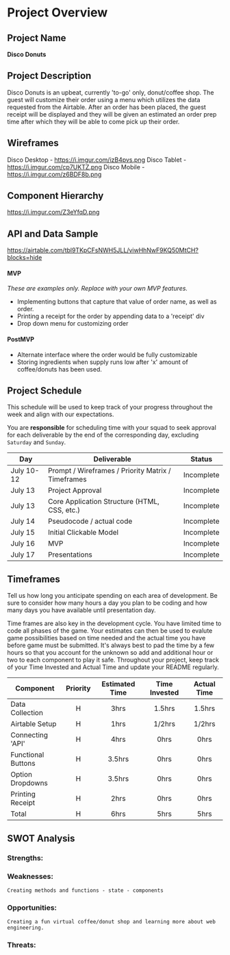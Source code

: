 # Project Overview

## Project Name

**Disco Donuts**

## Project Description

Disco Donuts is an upbeat, currently 'to-go' only, donut/coffee shop. The guest will customize their order using a menu which utilizes the data requested from the Airtable. After an order has been placed, the guest receipt will be displayed and they will be given an estimated an order prep time after which they will be able to come pick up their order.

## Wireframes

Disco Desktop - https://i.imgur.com/izB4pvs.png
Disco Tablet - https://i.imgur.com/cp7UKTZ.png
Disco Mobile - https://i.imgur.com/z6BDF8b.png

## Component Hierarchy

https://i.imgur.com/Z3eYfqD.png

## API and Data Sample

https://airtable.com/tbl9TKpCFsNWH5JLL/viwHhNwF9KQ50MtCH?blocks=hide

#### MVP

_These are examples only. Replace with your own MVP features._

- Implementing buttons that capture that value of order name, as well as order.
- Printing a receipt for the order by appending data to a 'receipt' div
- Drop down menu for customizing order

#### PostMVP

- Alternate interface where the order would be fully customizable
- Storing ingredients when supply runs low after 'x' amount of coffee/donuts has been used.

## Project Schedule

This schedule will be used to keep track of your progress throughout the week and align with our expectations.

You are **responsible** for scheduling time with your squad to seek approval for each deliverable by the end of the corresponding day, excluding `Saturday` and `Sunday`.

| Day        | Deliverable                                        | Status     |
| ---------- | -------------------------------------------------- | ---------- |
| July 10-12 | Prompt / Wireframes / Priority Matrix / Timeframes | Incomplete |
| July 13    | Project Approval                                   | Incomplete |
| July 13    | Core Application Structure (HTML, CSS, etc.)       | Incomplete |
| July 14    | Pseudocode / actual code                           | Incomplete |
| July 15    | Initial Clickable Model                            | Incomplete |
| July 16    | MVP                                                | Incomplete |
| July 17    | Presentations                                      | Incomplete |

## Timeframes

Tell us how long you anticipate spending on each area of development. Be sure to consider how many hours a day you plan to be coding and how many days you have available until presentation day.

Time frames are also key in the development cycle. You have limited time to code all phases of the game. Your estimates can then be used to evalute game possibilities based on time needed and the actual time you have before game must be submitted. It's always best to pad the time by a few hours so that you account for the unknown so add and additional hour or two to each component to play it safe. Throughout your project, keep track of your Time Invested and Actual Time and update your README regularly.

| Component          | Priority | Estimated Time | Time Invested | Actual Time |
| ------------------ | :------: | :------------: | :-----------: | :---------: |
| Data Collection    |    H     |      3hrs      |    1.5hrs     |   1.5hrs    |
| Airtable Setup     |    H     |      1hrs      |    1/2hrs     |   1/2hrs    |
| Connecting 'API'   |    H     |      4hrs      |     0hrs      |    0hrs     |
| Functional Buttons |    H     |     3.5hrs     |     0hrs      |    0hrs     |
| Option Dropdowns   |    H     |     3.5hrs     |     0hrs      |    0hrs     |
| Printing Receipt   |    H     |      2hrs      |     0hrs      |    0hrs     |
| Total              |    H     |      6hrs      |     5hrs      |    5hrs     |

## SWOT Analysis

### Strengths:

### Weaknesses:

    Creating methods and functions - state - components

### Opportunities:

    Creating a fun virtual coffee/donut shop and learning more about web engineering.

### Threats:
